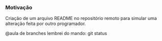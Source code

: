### Motivação

Criação de um arquivo README no repositório remoto para simular uma alteração feita por outro programador.

@aula de branches
lembrei do mando: git status